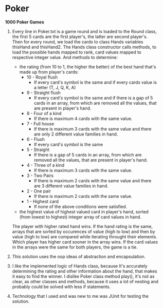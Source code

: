 # Poker

**1000 Poker Games**


1.    Every line in Poker.txt is a game round and is loaded to the Round class, the first 5 cards are the first player's, the latter are second player's. Then for every round, we load the cards to class Hands variables thisHand and thisHand2. The Hands class constructor calls methods, to load the possible hands mapped to rank, card values mapped to respective integer value. And methods to determine: 
        * the rating (from 10 to 1, the higher the better) of the best hand that's made up from player's cards:
            * 10 - Royal flush
                * If every card's symbol is the same and if every cards value is a letter (T, J, Q, K, A)
            * 9 - Straight flush
                * If every card's symbol is the same and if there is a gap of 5 cards in an array, from which are removed all the values, that are present in player's hand.
            * 8 - Four of a kind
                * If there is maximum 4 cards with the same value.
            * 7 - Full house
                * If there is maximum 3 cards with the same value and there are only 2 different value families in hand.
            * 6 - Flush
                * If every card's symbol is the same
            * 5 - Straight
                * If there is a gap of 5 cards in an array, from which are removed all the values, that are present in player's hand.
            * 4 - Three of a kind
                * If there is maximum 3 cards with the same value.
            * 3 - Two Pairs
                * If there is maximum 2 cards with the same value and there are 3 different value families in hand.
            * 2 - One pair
                * If there is maximum 2 cards with the same value.
            * 1 - Highest card
                * If none of the above conditions were satisfied.
        * the highest value of highest valued card in player's hand, sorted (from lowest to highest) integer array of card values in hand.

        The player with higher rated hand wins. If the hand rating is the same, arrays that are sorted by occurences of value (high to low) and then by value (high to low) are compared while iterating throught their elements. Which player has higher card sooner in the array wins. If the card values in the arrays were the same for both players, the game is a tie.
2.    This solution uses the oop ideas of abstraction and encapsulation.
3.    I like the implemented logic of Hands class, because It's accurately determining the rating and other information about the hand, that makes it easy to find the winner. I dislike Poker class method play(), it's not as clear, as other classes and methods, because it uses a lot of nesting and probably could be solved with less if statements.
4.    Technology that I used and was new to me was JUnit for testing the solution.

